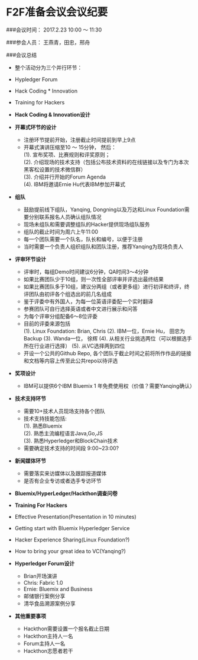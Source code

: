 # F2F准备会议会议纪要

###会议时间： 2017.2.23 10:00 ～ 11:30

###参会人员： 王燕青，田忠，邢舟

###会议总结
* 整个活动分为三个并行环节：
 * Hypledger Forum
 * Hack Coding * Innovation
 * Training for Hackers

* **Hack Coding & Innovation设计**
 * **开幕式环节的设计**
   - 注册环节提前开始，注册截止时间提前到早上9点
   - 开幕式演讲压缩至10 ～ 15分钟， 然后：  
     (1). 宣布奖项、比赛规则和评奖原则；  
     (2). 介绍现场的技术支持（包括公布技术资料的在线链接以及专门为本次黑客松设置的技术微信群）  
     (3). 介绍并行开始的Forum Agenda  
     (4). IBM将邀请Ernie Hu代表IBM参加开幕式    
 * **组队**
   - 鼓励提前线下组队，Yanqing, Dongning以及万达和Linux Foundation需要分别联系报名人员确认组队情况
   - 现场未组队和需要调整组队的Hacker提供现场组队服务
   - 组队的截止时间为周六上午11:00
   - 每一个团队需要一个队名，队长和编号，以便于注册
   - 当时需要一个负责人组织组队和团队注册，推荐Yanqing为现场负责人
 * **评审环节设计**
   - 评审时，每组Demo时间建议6分钟，QA时间3～4分钟
   - 如果比赛团队少于10组，则一次性全部评审并评选出最终结果
   - 如果比赛团队多于10组，建议分两组（或者更多组）进行初评和终评，终评团队由初评各个组选出的前几名组成
   - 鉴于评委中有外国人，为每一位英语评委配一个实时翻译
   - 参赛团队可自行选择英语或者中文进行展示和问答
   - 为每个评审分组配备6～8位评委
   - 目前的评委来源包括  
     (1). Linux Foundation: Brian, Chris
     (2). IBM一位，Ernie Hu， 田忠为Backup
     (3). Wanda一位， 徐辉
     (4). 从相关行业挑选两位（可以根据选手所在行业进行选择）
     (5). 从VC选择两到四位
   - 开设一个公共的Github Repo, 各个团队于截止时间之前将所作作品的链接和文档等内容上传至此公共repo以待评选
 * **奖项设计**
   - IBM可以提供6个IBM Bluemix 1 年免费使用权（价值？需要Yanqing确认）
 * **技术支持环节**
   - 需要10+技术人员现场支持各个团队
   - 技术支持技能包括:  
   (1). 熟悉Bluemix  
   (2). 熟悉主流编程语言Java,Go,JS  
   (3). 熟悉Hyperledger和BlockChain技术  
   - 需要确定技术支持的时间段 9:00~23:00?
 * **新闻媒体环节**
   - 需要落实来访媒体以及跟踪报道媒体
   - 是否有企业专访或者选手专访环节
 * **Bluemix/HyperLedger/Hackthon调查问卷** 

* **Training For Hackers**
 * Effective Presentation(Presentation in 10 minutes)
 * Getting start with Bluemix Hyperledger Service
 * Hacker Experience Sharing(Linux Foundation?) 
 * How to bring your great idea to VC(Yanqing?)


* **Hyperledger Forum设计**
   - Brian开场演讲
   - Chris: Fabric 1.0
   - Ernie: Bluemix and Business
   - 邮储银行案例分享
   - 清华食品溯源案例分享


 * **其他重要事项**
   * Hackthon需要设置一个报名截止日期
   * Hackthon主持人一名
   * Forum主持人一名
   * Hackthon志愿者若干
